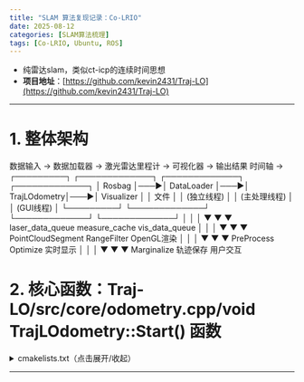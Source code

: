 ```yaml
---
title: "SLAM 算法复现记录：Co-LRIO"
date: 2025-08-12 
categories: [SLAM算法梳理]
tags: [Co-LRIO, Ubuntu, ROS]
---
```

- 纯雷达slam，类似ct-icp的连续时间思想
- **项目地址**：[https://github.com/kevin2431/Traj-LO](https://github.com/kevin2431/Traj-LO)  

---
# 1. 整体架构

数据输入 → 数据加载器 → 激光雷达里程计 → 可视化器 → 输出结果
时间轴 →
┌─────────┐    ┌─────────────┐    ┌─────────────┐    ┌─────────────┐
│ Rosbag  │───▶│ DataLoader  │───▶│ TrajLOdometry│───▶│ Visualizer  │
│ 文件    │    │ (独立线程)   │    │ (主处理线程) │    │ (GUI线程)   │
└─────────┘    └─────────────┘    └─────────────┘    └─────────────┘
                      │                    │                    │
                      ▼                    ▼                    ▼
                laser_data_queue    measure_cache          vis_data_queue
                      │                    │                    │
                      ▼                    ▼                    ▼
                PointCloudSegment     RangeFilter           OpenGL渲染
                      │                    │                    │
                      ▼                    ▼                    ▼
                PreProcess             Optimize               实时显示
                      │                    │                    │
                      ▼                    ▼                    ▼
                Marginalize            轨迹保存                用户交互



# 2. 核心函数：Traj-LO/src/core/odometry.cpp/void TrajLOdometry::Start() 函数

<details>
<summary>cmakelists.txt（点击展开/收起）</summary>


</details>



---
